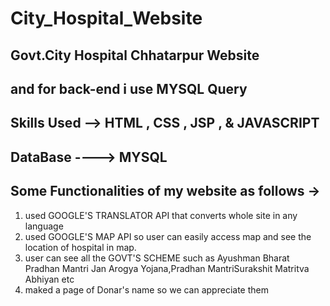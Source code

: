# City_Hospital_Website
Govt.City Hospital Chhatarpur Website 
--------------------------------------
and for back-end i use MYSQL Query
-----------------------------------
Skills Used --> HTML , CSS , JSP , &  JAVASCRIPT
---------------------------------------------

DataBase ----> MYSQL
-----------------------------------------

Some Functionalities of my website as follows ->
---------------------------------------------------------

1.  used GOOGLE'S TRANSLATOR API that converts whole site in any language
2.  used GOOGLE'S MAP API so user can easily access map and see the location of hospital in map.
3.  user can see all the GOVT'S SCHEME such as Ayushman Bharat Pradhan Mantri Jan Arogya Yojana,Pradhan MantriSurakshit Matritva Abhiyan etc
4.  maked a page of Donar's name so we can appreciate them
